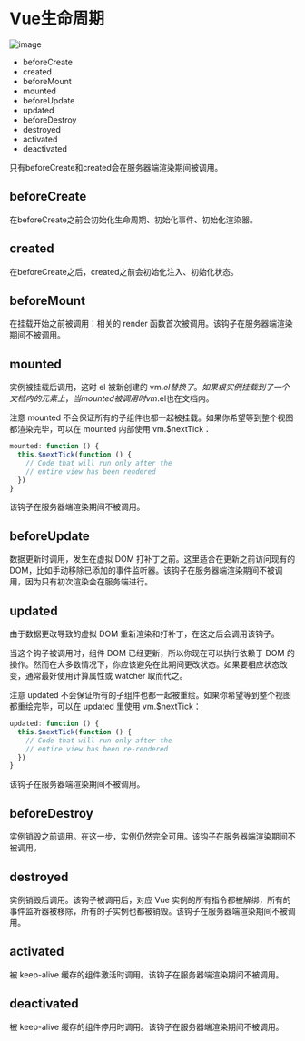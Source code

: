 # Vue生命周期
![image](https://cn.vuejs.org/images/lifecycle.png)

* beforeCreate
* created
* beforeMount
* mounted
* beforeUpdate
* updated
* beforeDestroy
* destroyed
* activated
* deactivated

只有beforeCreate和created会在服务器端渲染期间被调用。
## beforeCreate
在beforeCreate之前会初始化生命周期、初始化事件、初始化渲染器。
## created
在beforeCreate之后，created之前会初始化注入、初始化状态。
## beforeMount
在挂载开始之前被调用：相关的 render 函数首次被调用。该钩子在服务器端渲染期间不被调用。
## mounted
实例被挂载后调用，这时 el 被新创建的 vm.$el 替换了。如果根实例挂载到了一个文档内的元素上，当mounted被调用时vm.$el也在文档内。

注意 mounted 不会保证所有的子组件也都一起被挂载。如果你希望等到整个视图都渲染完毕，可以在 mounted 内部使用 vm.$nextTick：
```js
mounted: function () {
  this.$nextTick(function () {
    // Code that will run only after the
    // entire view has been rendered
  })
}
```
该钩子在服务器端渲染期间不被调用。
## beforeUpdate
数据更新时调用，发生在虚拟 DOM 打补丁之前。这里适合在更新之前访问现有的 DOM，比如手动移除已添加的事件监听器。该钩子在服务器端渲染期间不被调用，因为只有初次渲染会在服务端进行。
## updated
由于数据更改导致的虚拟 DOM 重新渲染和打补丁，在这之后会调用该钩子。

当这个钩子被调用时，组件 DOM 已经更新，所以你现在可以执行依赖于 DOM 的操作。然而在大多数情况下，你应该避免在此期间更改状态。如果要相应状态改变，通常最好使用计算属性或 watcher 取而代之。

注意 updated 不会保证所有的子组件也都一起被重绘。如果你希望等到整个视图都重绘完毕，可以在 updated 里使用 vm.$nextTick：
```js
updated: function () {
  this.$nextTick(function () {
    // Code that will run only after the
    // entire view has been re-rendered
  })
}
```
该钩子在服务器端渲染期间不被调用。
## beforeDestroy
实例销毁之前调用。在这一步，实例仍然完全可用。该钩子在服务器端渲染期间不被调用。
## destroyed
实例销毁后调用。该钩子被调用后，对应 Vue 实例的所有指令都被解绑，所有的事件监听器被移除，所有的子实例也都被销毁。该钩子在服务器端渲染期间不被调用。
## activated
被 keep-alive 缓存的组件激活时调用。该钩子在服务器端渲染期间不被调用。
## deactivated
被 keep-alive 缓存的组件停用时调用。该钩子在服务器端渲染期间不被调用。
